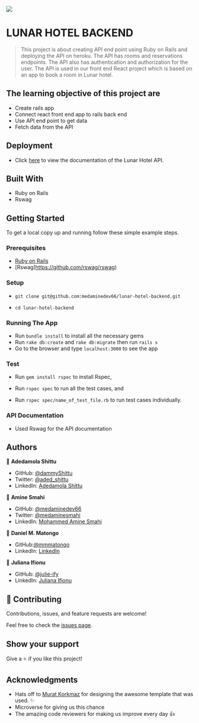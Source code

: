 ![](https://img.shields.io/badge/Microverse-blueviolet)

# LUNAR HOTEL BACKEND

> This project is about creating API end point using Ruby on Rails and deploying the API on heroku. The API has rooms and reservations endpoints. The API also has authentication and authorization for the user. The API is used in our front end React project which is based on an app to book a room in Lunar hotel.

## The learning objective of this project are

- Create rails app
- Connect react front end app to rails back end
- Use API end point to get data
- Fetch data from the API

## Deployment

- Click [here](https://lunar-hotel-backend.herokuapp.com/) to view the documentation of the Lunar Hotel API.


## Built With

- Ruby on Rails
- Rswag

## Getting Started

To get a local copy up and running follow these simple example steps.

### Prerequisites

- [Ruby on Rails](https://guides.rubyonrails.org/getting_started.html)
- [Rswag]https://github.com/rswag/rswag)

### Setup
- ```git clone git@github.com:medaminedev66/lunar-hotel-backend.git```

- ```cd lunar-hotel-backend```

### Running The App

- Run ```bundle install``` to install all the necessary gems
- Run ```rake db:create``` and ```rake db:migrate``` then run ```rails s```
- Go to the browser and type `localhost:3000` to see the app

### Test

- Run ```gem install rspec``` to install Rspec,

- Run ```rspec spec``` to run all the test cases, and

- Run ```rspec spec/name_of_test_file.rb``` to run test cases individually.

### API Documentation

- Used Rswag for the API documentation


## Authors

👤 **Adedamola Shittu**

- GitHub: [@dammyShittu](https://github.com/DammyShittu/)
- Twitter: [@aded_shittu](https://twitter.com/aded_shittu/)
- LinkedIn: [Adedamola Shittu](https://www.linkedin.com/in/adedamolashittu/)

👤 **Amine Smahi**

- GitHub: [@medaminedev66](https://github.com/medaminedev66)
- Twitter: [@medaminesmahi](https://twitter.com/medaminesmahi)
- LinkedIn: [Mohammed Amine Smahi](https://www.linkedin.com/in/md-amine-smahi/)

👤 **Daniel M. Matongo**

- GitHub:[@mmmatongo](https://github.com/mmatongo)
- LinkedIn: [LinkedIn](https://linkedin.com/in/mmatongo)

👤 **Juliana Ifionu**

- GitHub: [@julie-ify](https://github.com/julie-ify)
- LinkedIn: [Juliana Ifionu](https://www.linkedin.com/in/e-ifionu/)


## 🤝 Contributing

Contributions, issues, and feature requests are welcome!

Feel free to check the [issues page](https://github.com/medaminedev66/lunar-hotel-frontend/issues).

## Show your support

Give a ⭐️ if you like this project!

## Acknowledgments
- Hats off to [Murat Korkmaz](https://www.behance.net/muratk) for designing the awesome template that was used. ✨
- Microverse for giving us this chance
- The amazing code reviewers for making us improve every day 👍
